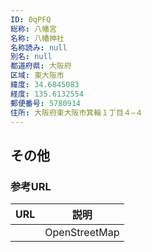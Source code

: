 ```yaml
---
ID: 0qPFQ
総称: 八幡宮
名称: 八幡神社
名称読み: null
別名: null
都道府県: 大阪府
区域: 東大阪市
緯度: 34.6845083
経度: 135.6132554
郵便番号: 5780914
住所: 大阪府東大阪市箕輪１丁目４−４
---
```


## その他

### 参考URL

| URL | 説明          |
| --- | ------------- |
|     | OpenStreetMap |
